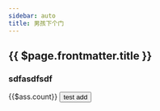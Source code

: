 ```yaml
---
sidebar: auto
title: 男孩下个门
---
```


## {{ $page.frontmatter.title }}

### sdfasdfsdf

<div>{{$ass.count}} <button @click="$ass.add">test add</button></div>

<Foo />